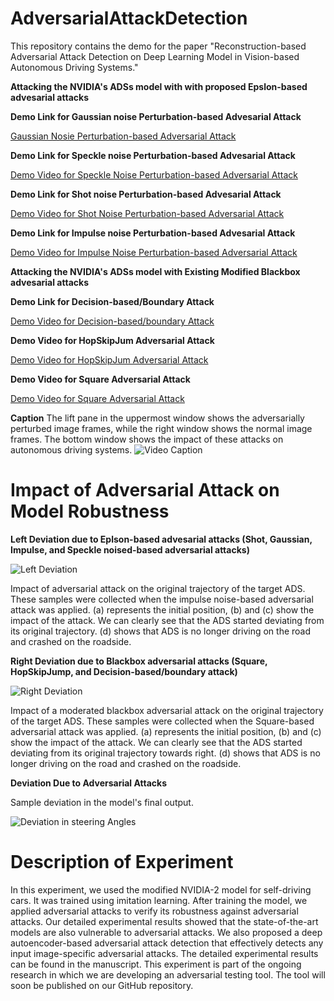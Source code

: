 # AdversarialAttackDetection
This repository contains the demo for the paper "Reconstruction-based Adversarial Attack Detection on Deep Learning Model in Vision-based Autonomous Driving Systems."

**Attacking the NVIDIA's ADSs model with with proposed Epslon-based advesarial attacks**

**Demo Link for Gaussian noise Perturbation-based Advesarial Attack**

[Gaussian Nosie Perturbation-based Adversarial Attack](https://youtu.be/jUgBWJme5pA)

**Demo Link for Speckle noise Perturbation-based Advesarial Attack**

[Demo Video for Speckle Noise Perturbation-based Adversarial Attack](https://youtu.be/rtn8LrLXbDE)

**Demo Link for Shot noise Perturbation-based Advesarial Attack**

[Demo Video for Shot Noise Perturbation-based Adversarial Attack](https://youtu.be/URSU_BHP1ks)

**Demo Link for Impulse noise Perturbation-based Advesarial Attack**

[Demo Video for Impulse Noise Perturbation-based Adversarial Attack](https://youtu.be/9j_Le3tBcgk)

**Attacking the NVIDIA's ADSs model with Existing Modified Blackbox advesarial attacks**

**Demo Link for Decision-based/Boundary Attack**

[Demo Video for Decision-based/boundary Attack](https://youtu.be/7shB1iXJnuw)

**Demo Video for HopSkipJum Adversarial Attack**

[Demo Video for HopSkipJum Adversarial Attack](https://youtu.be/EHZ8q8x6DIA)


**Demo Video for Square Adversarial Attack**


[Demo Video for Square Adversarial Attack](https://youtu.be/PAgKsws44Kg)

**Caption**
The lift pane in the uppermost window shows the adversarially perturbed image frames, while the right window shows the normal image frames. The bottom window shows the impact of these attacks on autonomous driving systems.
![Video Caption](https://github.com/HussainManzoor/AdversarialAttackDetection/assets/133944553/cf5981f0-baa3-4aad-8681-0c93f198d381)

# Impact of Adversarial Attack on Model Robustness

**Left Deviation due to Eplson-based advesarial attacks (Shot, Gaussian, Impulse, and Speckle noised-based adversarial attacks)**

![Left Deviation ](https://github.com/HussainManzoor/AdversarialAttackDetection/assets/133944553/b5a7cb8c-d9a1-46ce-8990-ef303eb8caa9)

Impact of adversarial attack on the original trajectory of the target ADS. These samples were collected when the impulse noise-based adversarial attack was applied. (a) represents the initial position, (b) and (c) show the impact of the attack. We can clearly see that the ADS started deviating from its original trajectory. (d) shows that ADS is no longer driving on the road and crashed on the roadside.

**Right Deviation due to Blackbox adversarial attacks (Square, HopSkipJump, and Decision-based/boundary attack)**

![Right Deviation](https://github.com/HussainManzoor/AdversarialAttackDetection/assets/133944553/43f0457a-d7f4-41ed-8f41-7b25b47b64a7)

Impact of a moderated blackbox adversarial attack on the original trajectory of the target ADS. These samples were collected when the Square-based adversarial attack was applied. (a) represents the initial position, (b) and (c) show the impact of the attack. We can clearly see that the ADS started deviating from its original trajectory towards right. (d) shows that ADS is no longer driving on the road and crashed on the roadside.

**Deviation Due to Adversarial Attacks**

Sample deviation in the model's final output. 

![Deviation in steering Angles](https://github.com/HussainManzoor/AdversarialAttackDetection/assets/133944553/8fc00543-9ccb-4037-a484-7e07dfce64c2)




# Description of Experiment
In this experiment, we used the modified NVIDIA-2 model for self-driving cars. It was trained using imitation learning. After training the model, we applied adversarial attacks to verify its robustness against adversarial attacks. Our detailed experimental results showed that the state-of-the-art models are also vulnerable to adversarial attacks. We also proposed a deep autoencoder-based adversarial attack detection that effectively detects any input image-specific adversarial attacks. The detailed experimental results can be found in the manuscript. 
This experiment is part of the ongoing research in which we are developing an adversarial testing tool. The tool will soon be published on our GitHub repository. 
